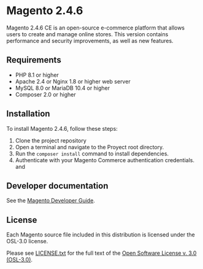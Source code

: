 # Magento 2.4.6

Magento 2.4.6 CE is an open-source e-commerce platform that allows users to create and manage online stores. This version contains performance and security improvements, as well as new features.

## Requirements

- PHP 8.1 or higher
- Apache 2.4 or Nginx 1.8 or higher web server
- MySQL 8.0 or MariaDB 10.4 or higher
- Composer 2.0 or higher

## Installation

To install Magento 2.4.6, follow these steps:

1. Clone the project repository
2. Open a terminal and navigate to the Proyect root directory.
3. Run the `composer install` command to install dependencies.
4. Authenticate with your Magento Commerce authentication credentials. <public-key> and <private-key>

## Developer documentation

See the [Magento Developer Guide](https://developer.adobe.com/commerce/docs/).

## License
Each Magento source file included in this distribution is licensed under the OSL-3.0 license.

Please see [LICENSE.txt](https://github.com/kincasasbuenas/deviget-commerce/master/LICENSE.txt) for the full text of the [Open Software License v. 3.0 (OSL-3.0)](http://opensource.org/licenses/osl-3.0.php).

